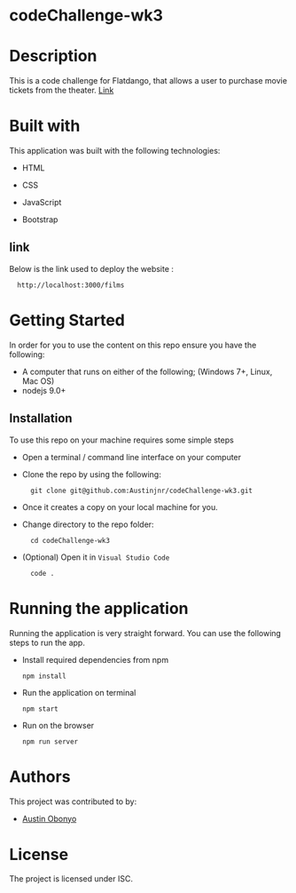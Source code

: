 # codeChallenge-wk3

# Description
This is a code challenge for Flatdango, that allows a user to purchase movie tickets from the theater.
<a href = "https://austinjnr.github.io/codeChallenge-wk3/">Link</a>

# Built with
This application was built with the following technologies:

- HTML

- CSS

- JavaScript

- Bootstrap

## link 
Below is the link used to deploy the website :
      
      http://localhost:3000/films

# Getting Started
In order for you to use the content on this repo ensure you have the following:

- A computer that runs on either of the following; (Windows 7+, Linux, Mac OS)
- nodejs 9.0+


## Installation

To use this repo on your machine requires some simple steps

- Open a terminal / command line interface on your computer
- Clone the repo by using the following:

        git clone git@github.com:Austinjnr/codeChallenge-wk3.git

- Once it creates a copy on your local machine for you.
- Change directory to the repo folder:

        cd codeChallenge-wk3

- (Optional) Open it in ``Visual Studio Code``

        code .


# Running the application

Running the application is very straight forward. You can use the following steps to run the app.

- Install required dependencies from npm

      npm install

- Run the application on terminal

      npm start

- Run on the browser

      npm run server
      

# Authors
This project was contributed to by:
- [Austin Obonyo](https://github.com/Austinjnr)

# License
The project is licensed under ISC.
